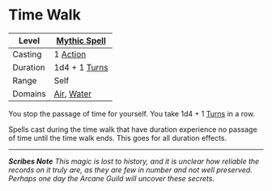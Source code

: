 # Time Walk

| Level    | [Mythic Spell]({Mythic%20Spells}.md)                                         |
| -------- | ---------------------------------------------------------------------------- |
| Casting  | 1 [Action](../../../../Game%20Procedures/Core%20Procedures/Action.md)        |
| Duration | 1d4 + 1 [Turns](../../../../Game%20Procedures/Core%20Procedures/Turn.md)     |
| Range    | Self                                                                         |
| Domains  | [Air](../../Spell%20Domains/Air.md), [Water](../../Spell%20Domains/Water.md) |

You stop the passage of time for yourself. You take 1d4 + 1 [Turns](../../../../Game%20Procedures/Core%20Procedures/Turn.md) in a row.

Spells cast during the time walk that have duration experience no passage of time until the time walk ends. This goes for all duration effects.

---
***Scribes Note***
*This magic is lost to history, and it is unclear how reliable the records on it truly are, as they are few in number and not well preserved. Perhaps one day the Arcane Guild will uncover these secrets.*
